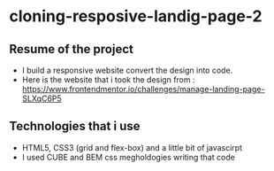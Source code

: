 # cloning-resposive-landig-page-2

## Resume of the project
- I build a responsive website convert the design into code.
- Here is the website that i took the design from : https://www.frontendmentor.io/challenges/manage-landing-page-SLXqC6P5
## Technologies that i use
- HTML5, 
  CSS3 (grid and flex-box)
  and a little bit of javascirpt
- I used CUBE and BEM css megholdogies writing that code
